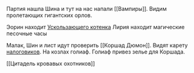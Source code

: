 Партия нашла Шина и тут на нас напали [[Вампиры]].
Видим пролетающих гигантских орлов. 

Эорин находит  [Ускользающего котенка](Ускользающий_зверь.md)
Лирия находит магические песочные часы

Малак, Шин и лист идут проверить [[Коршад Дюмон]]. Видят карету [налоговиков](Налого). 
На козлах голиаф. Голиаф привез зелье для Коршада. 



[[Цитадель кровавых охотников]]
